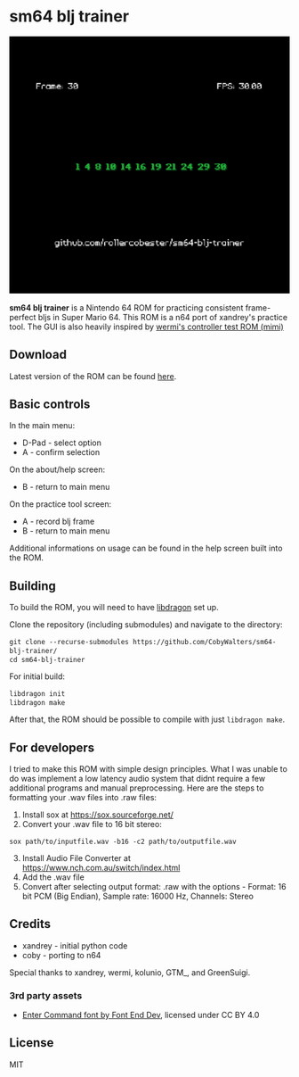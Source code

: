# sm64 blj trainer
![Example screenshot](doc/sm64-blj-trainer.png)

**sm64 blj trainer** is a Nintendo 64 ROM for practicing consistent frame-perfect bljs in Super Mario 64. This ROM is a n64 port of xandrey's practice tool. The GUI is also heavily inspired by [wermi's controller test ROM (mimi)](https://github.com/wermipls/mimi)

## Download
Latest version of the ROM can be found [here](https://github.com/rollercobester/sm64-blj-trainer/releases).

## Basic controls
In the main menu:
* D-Pad - select option
* A - confirm selection

On the about/help screen:
* B - return to main menu

On the practice tool screen:
* A - record blj frame
* B - return to main menu

Additional informations on usage can be found in the help screen built into the ROM.

## Building
To build the ROM, you will need to have [libdragon](https://libdragon.dev/) set up. 

Clone the repository (including submodules) and navigate to the directory:
```
git clone --recurse-submodules https://github.com/CobyWalters/sm64-blj-trainer/
cd sm64-blj-trainer
```

For initial build:
```
libdragon init
libdragon make
```

After that, the ROM should be possible to compile with just `libdragon make`.

## For developers
I tried to make this ROM with simple design principles. What I was unable to do was implement a low latency audio system that didnt require a few additional programs and manual preprocessing. Here are the steps to formatting your .wav files into .raw files:
1) Install sox at https://sox.sourceforge.net/
2) Convert your .wav file to 16 bit stereo:
```
sox path/to/inputfile.wav -b16 -c2 path/to/outputfile.wav
```
3) Install Audio File Converter at https://www.nch.com.au/switch/index.html
4) Add the .wav file
5) Convert after selecting output format: .raw with the options - Format: 16 bit PCM (Big Endian), Sample rate: 16000 Hz, Channels: Stereo

## Credits
* xandrey - initial python code
* coby - porting to n64

Special thanks to xandrey, wermi, kolunio, GTM_, and GreenSuigi.

### 3rd party assets
* [Enter Command font by Font End Dev](https://fontenddev.com/fonts/enter-command/), licensed under CC BY 4.0

## License
MIT